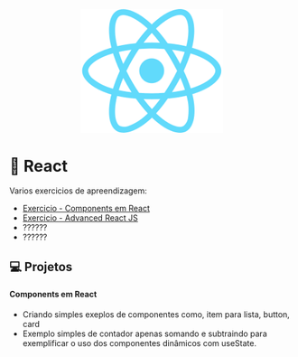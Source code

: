 <p align="center">
  <img alt="logo-react" src="./react.png" width="50%">
</p>

# 🚀 React

Varios exercicios de apreendizagem:

- [Exercicio - Components em React](./components-react)
- [Exercicio - Advanced React JS](./advanced-reacjs-dio/life-cycle)
- ??????
- ??????

## 💻 Projetos

#### Components em React 

- Criando simples exeplos de componentes como, item para lista, button, card
- Exemplo simples de contador apenas somando e subtraindo para exemplificar o uso dos componentes dinâmicos com useState.
